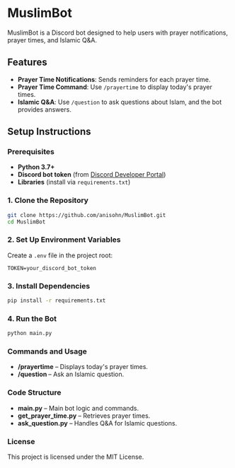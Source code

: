 
# MuslimBot

MuslimBot is a Discord bot designed to help users with prayer notifications, prayer times, and Islamic Q&A.

## Features

- **Prayer Time Notifications**: Sends reminders for each prayer time.
- **Prayer Time Command**: Use `/prayertime` to display today's prayer times.
- **Islamic Q&A**: Use `/question` to ask questions about Islam, and the bot provides answers.

## Setup Instructions

### Prerequisites

- **Python 3.7+**
- **Discord bot token** (from [Discord Developer Portal](https://discord.com/developers/applications))
- **Libraries** (install via `requirements.txt`)

### 1. Clone the Repository
```bash
git clone https://github.com/anisohn/MuslimBot.git
cd MuslimBot
```

### 2. Set Up Environment Variables

Create a `.env` file in the project root:
```
TOKEN=your_discord_bot_token
```

### 3. Install Dependencies

```bash
pip install -r requirements.txt
```

### 4. Run the Bot

```bash
python main.py
```

### Commands and Usage

- **/prayertime** – Displays today's prayer times.
- **/question <query>** – Ask an Islamic question.

### Code Structure

- **main.py** – Main bot logic and commands.
- **get_prayer_time.py** – Retrieves prayer times.
- **ask_question.py** – Handles Q&A for Islamic questions.

### License

This project is licensed under the MIT License.


